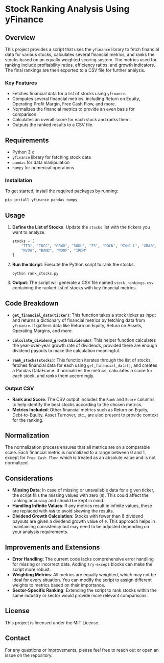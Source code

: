 # Stock Ranking Analysis Using yFinance

## Overview
This project provides a script that uses the `yfinance` library to fetch financial data for various stocks, calculates several financial metrics, and ranks the stocks based on an equally weighted scoring system. The metrics used for ranking include profitability ratios, efficiency ratios, and growth indicators. The final rankings are then exported to a CSV file for further analysis.

### Key Features
- Fetches financial data for a list of stocks using `yfinance`.
- Computes several financial metrics, including Return on Equity, Operating Profit Margin, Free Cash Flow, and more.
- Normalizes the financial metrics to provide an even basis for comparison.
- Calculates an overall score for each stock and ranks them.
- Outputs the ranked results to a CSV file.

## Requirements
- Python 3.x
- `yfinance` library for fetching stock data
- `pandas` for data manipulation
- `numpy` for numerical operations

### Installation
To get started, install the required packages by running:

```bash
pip install yfinance pandas numpy
```

## Usage
1. **Define the List of Stocks**: Update the `stocks` list with the tickers you want to analyze.
   
   ```python
   stocks = [
       "TTD", "IDCC", "CRWD", "ROKU", "ZS", "DOCN", "SYNC.L", "GRAB", "SSYS", "PLTR", "ESTC", "UEC",
       "NVDA", "BAND", "WOOF", "IRDM"
   ]
   ```

2. **Run the Script**: Execute the Python script to rank the stocks.
   
   ```bash
   python rank_stocks.py
   ```

3. **Output**: The script will generate a CSV file named `stock_rankings.csv` containing the ranked list of stocks with key financial metrics.

## Code Breakdown
- **`get_financial_data(ticker)`**: This function takes a stock ticker as input and returns a dictionary of financial metrics by fetching data from `yfinance`. It gathers data like Return on Equity, Return on Assets, Operating Margins, and more.

- **`calculate_dividend_growth(dividends)`**: This helper function calculates the year-over-year growth rate of dividends, provided there are enough dividend payouts to make the calculation meaningful.

- **`rank_stocks(stocks)`**: This function iterates through the list of stocks, fetches financial data for each using `get_financial_data()`, and creates a Pandas DataFrame. It normalizes the metrics, calculates a score for each stock, and ranks them accordingly.

### Output CSV
- **Rank and Score**: The CSV output includes the `Rank` and `Score` columns to help identify the best stocks according to the chosen metrics.
- **Metrics Included**: Other financial metrics such as Return on Equity, Debt-to-Equity, Asset Turnover, etc., are also present to provide context for the ranking.

## Normalization
The normalization process ensures that all metrics are on a comparable scale. Each financial metric is normalized to a range between 0 and 1, except for `Free Cash Flow`, which is treated as an absolute value and is not normalized.

## Considerations
- **Missing Data**: In case of missing or unavailable data for a given ticker, the script fills the missing values with zero (`0`). This could affect the ranking accuracy and should be kept in mind.
- **Handling Infinite Values**: If any metrics result in infinite values, these are replaced with `NaN` to avoid skewing the results.
- **Dividend Growth Calculation**: Stocks with fewer than 8 dividend payouts are given a dividend growth value of `0`. This approach helps in maintaining consistency but may need to be adjusted depending on your analysis requirements.

## Improvements and Extensions
- **Error Handling**: The current code lacks comprehensive error handling for missing or incorrect data. Adding `try-except` blocks can make the script more robust.
- **Weighting Metrics**: All metrics are equally weighted, which may not be ideal for every situation. You can modify the script to assign different weights to metrics based on their importance.
- **Sector-Specific Ranking**: Extending the script to rank stocks within the same industry or sector would provide more relevant comparisons.

## License
This project is licensed under the MIT License.

## Contact
For any questions or improvements, please feel free to reach out or open an issue on the repository.
